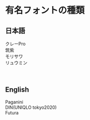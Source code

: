 # 有名フォントの種類
## 日本語
クレーPro  
筑紫  
モリサワ  
リュウミン  
<br><br>
## English
Paganini  
DIN(UNIQLO tokyo2020)  
Futura  

